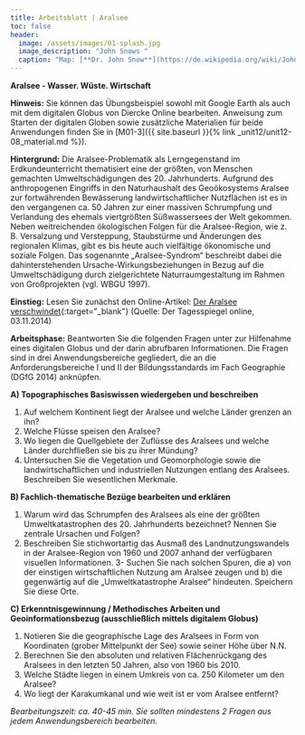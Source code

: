 ```yaml
---
title: Arbeitsblatt | Aralsee
toc: false
header:
  image: /assets/images/01-splash.jpg
  image_description: "John Snows "
  caption: "Map: [**Dr. John Snow**](https://de.wikipedia.org/wiki/John_Snow_(Mediziner)) [Wellcome Library via wikimedia](https://w.wiki/QtV)"
---
```

**Aralsee - Wasser. Wüste. Wirtschaft**

**Hinweis:** Sie können das Übungsbeispiel sowohl mit Google Earth als auch mit dem digitalen Globus von Diercke Online bearbeiten. Anweisung zum Starten der digitalen Globen sowie zusätzliche Materialien für beide Anwendungen finden Sie in [M01-3]({{ site.baseurl }}{% link _unit12/unit12-08_material.md %}).

**Hintergrund:** Die Aralsee-Problematik als Lerngegenstand im Erdkundeunterricht thematisiert eine der größten, von Menschen gemachten Umweltschädigungen des 20. Jahrhunderts. Aufgrund des anthropogenen Eingriffs in den Naturhaushalt des Geoökosystems Aralsee zur fortwährenden Bewässerung landwirtschaftlicher Nutzflächen ist es in den vergangenen ca. 50 Jahren zur einer massiven Schrumpfung und Verlandung des ehemals viertgrößten Süßwassersees der Welt gekommen. Neben weitreichenden ökologischen Folgen für die Aralsee-Region, wie z. B. Versalzung und Versteppung, Staubstürme und Änderungen des regionalen Klimas, gibt es bis heute auch vielfältige ökonomische und soziale Folgen. Das sogenannte „Aralsee-Syndrom“ beschreibt dabei die dahinterstehenden Ursache-Wirkungsbeziehungen in Bezug auf die Umweltschädigung durch zielgerichtete Naturraumgestaltung im Rahmen von Großprojekten (vgl. WBGU 1997).

**Einstieg:** Lesen Sie zunächst den Online-Artikel: [Der Aralsee verschwindet](http://www.tagesspiegel.de/weltspiegel/versteppung-wassermangel-ueberduengung-der-aralsee-verschwindet/10927638.html){:target="_blank"} (Quelle: Der Tagesspiegel online, 03.11.2014)

**Arbeitsphase:** Beantworten Sie die folgenden Fragen unter zur Hilfenahme eines digitalen Globus und der darin abrufbaren Informationen. Die Fragen sind in drei Anwendungsbereiche gegliedert, die an die Anforderungsbereiche I und II der Bildungsstandards im Fach Geographie (DGfG 2014) anknüpfen.

**A) Topographisches Basiswissen wiedergeben und beschreiben**

1. Auf welchem Kontinent liegt der Aralsee und welche Länder grenzen an ihn?
2. Welche Flüsse speisen den Aralsee?
3. Wo liegen die Quellgebiete der Zuflüsse des Aralsees und welche Länder durchfließen sie bis zu ihrer Mündung?
4. Untersuchen Sie die Vegetation und Geomorphologie sowie die landwirtschaftlichen und industriellen Nutzungen entlang des Aralsees. Beschreiben Sie wesentlichen Merkmale.

**B) Fachlich-thematische Bezüge bearbeiten und erklären**

1. Warum wird das Schrumpfen des Aralsees als eine der größten Umweltkatastrophen des 20. Jahrhunderts bezeichnet? Nennen Sie zentrale Ursachen und Folgen?
2. Beschreiben Sie stichwortartig das Ausmaß des Landnutzungswandels in der Aralsee-Region von 1960 und 2007 anhand der verfügbaren visuellen Informationen.
3- Suchen Sie nach solchen Spuren, die a) von der einstigen wirtschaftlichen Nutzung am Aralsee zeugen und b) die gegenwärtig auf die „Umweltkatastrophe Aralsee“ hindeuten. Speichern Sie diese Orte.

**C) Erkenntnisgewinnung / Methodisches Arbeiten und Geoinformationsbezug (ausschließlich mittels digitalem Globus)**

1. Notieren Sie die geographische Lage des Aralsees in Form von Koordinaten (grober Mittelpunkt der See) sowie seiner Höhe über N.N.
2. Berechnen Sie den absoluten und relativen Flächenrückgang des Aralsees in den letzten 50 Jahren, also von 1960 bis 2010.
3. Welche Städte liegen in einem Umkreis von ca. 250 Kilometer um den Aralsee?
4. Wo liegt der Karakumkanal und wie weit ist er vom Aralsee entfernt?

*Bearbeitungszeit: ca. 40-45 min. Sie sollten mindestens 2 Fragen aus jedem Anwendungsbereich bearbeiten.*

